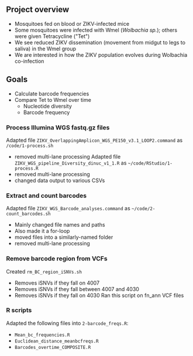 ## Project overview
 - Mosquitoes fed on blood or ZIKV-infected mice
 - Some mosquitoes were infected with Wmel (*Wolbachia sp.*); others were given Tetracycline ("Tet")
 - We see reduced ZIKV dissemination (movement from midgut to legs to saliva) in the Wmel group
 - We are interested in how the ZIKV population evolves during Wolbachia co-infection

## Goals
 - Calculate barcode frequencies
 - Compare Tet to Wmel over time
   - Nucleotide diversity
   - Barcode frequency

### Process Illumina WGS fastq.gz files
Adapted file `ZIKV_OverlappingAmplicon_WGS_PE150_v3.1_LOOP2.command` as `/code/1-process.sh`
 - removed multi-lane processing
Adapted file `ZIKV_WGS_pipeline_Diversity_dinuc_v1_1.R` as `~/code/RStudio/1-process.R`
 - removed multi-lane processing
 - changed data output to various CSVs

### Extract and count barcodes
Adapted file `ZIKV_WGS_Barcode_analyses.command` as `~/code/2-count_barcodes.sh`
 - Mainly changed file names and paths
 - Also made it a for-loop
 - moved files into a similarly-named folder
 - removed multi-lane processing

### Remove barcode region from VCFs
Created `rm_BC_region_iSNVs.sh`
 - Removes iSNVs if they fall on 4007
 - Removes iSNVs if they fall between 4007 and 4030
 - Removes iSNVs if they fall on 4030
Ran this script on fn_ann VCF files

### R scripts
Adapted the following files into `2-barcode_freqs.R`:
 - `Mean_bc_frequencies.R`
 - `Euclidean_distance_meanbcfreqs.R`
 - `Barcodes_overtime_COMPOSITE.R`